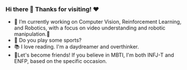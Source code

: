 ### Hi there 👋 Thanks for visiting! ❤️ 

<!--
**Lucca-cherries/Lucca-cherries** is a ✨ _special_ ✨ repository because its `README.md` (this file) appears on your GitHub profile.

Here are some ideas to get you started:

- 🔭 I’m currently working on ...
- 🌱 I’m currently learning ...
- 👯 I’m looking to collaborate on ...
- 🤔 I’m looking for help with ...
- 💬 Ask me about ...
- 📫 How to reach me: ...
- 😄 Pronouns: ...
- ⚡ Fun fact: ...
-->

- 🔭 I’m currently working on Computer Vision, Reinforcement Learning, and Robotics, with a focus on video understanding and robotic manipulation.🤖
- 🏸 Do you play some sports?
- 📚 I love reading. I'm a daydreamer and overthinker.
- 🤝Let's become friends! If you believe in MBTI, I'm both INFJ-T and ENFP, based on the specific occasion.
